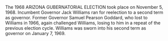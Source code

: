 The 1968 ARIZONA GUBERNATORIAL ELECTION took place on November 5, 1968. Incumbent Governor Jack Williams ran for reelection to a second term as governor. Former Governor Samuel Pearson Goddard, who lost to Williams in 1966, again challenged Williams, losing to him in a repeat of the previous election cycle. Williams was sworn into his second term as governor on January 7, 1969.
